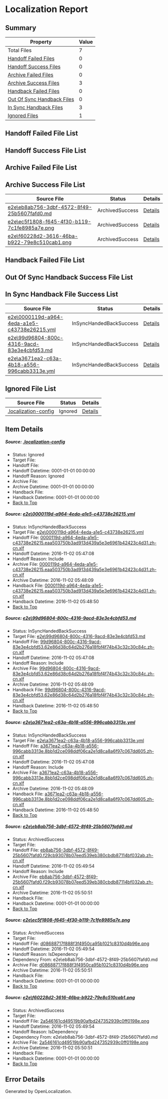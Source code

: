 # <a name='report-top'></a> Localization Report

## Summary
 Property | Value 
 -------- | ----- 
 Total Files | 7
[ Handoff Failed Files ](#handoff-failed-list)| 0
[ Handoff Success Files ](#handoff-success-list)| 0
[ Archive Failed Files ](#archive-failed-list)| 0
[ Archive Success Files ](#archive-success-list)| 3
[ Handback Failed Files ](#handback-failed-list)| 0
[ Out Of Sync Handback Files ](#outofsync-handback-success-list)| 0
[ In Sync Handback Files ](#insync-handback-success-list)| 3
[ Ignored Files ](#ignored-list)| 1

## <a name='handoff-failed-list'></a> Handoff Failed File List

## <a name='handoff-success-list'></a> Handoff Success File List

## <a name='archive-failed-list'></a> Archive Failed File List

## <a name='archive-success-list'></a> Archive Success File List
 Source File | Status | Details 
 ----------- | ------ | ------- 
 [e2e\eb8ab756-3dbf-4572-8f49-25b5607fafd0.md](https://github.com/OpenLocalizationTestOrg/ol-test0/blob/3fbd9fd94ac3cbd893fd9b6c32f8dbe5d4fc0296/e2e/eb8ab756-3dbf-4572-8f49-25b5607fafd0.md) | ArchivedSuccess | [Details](#1336eac00d8e691ea68f867cc325c665974c14ce4)
 [e2e\ec5f1808-f645-4f30-b119-7c1fe8985a7e.png](https://github.com/OpenLocalizationTestOrg/ol-test0/blob/3fbd9fd94ac3cbd893fd9b6c32f8dbe5d4fc0296/e2e/ec5f1808-f645-4f30-b119-7c1fe8985a7e.png) | ArchivedSuccess | [Details](#d08688717f888f3f4950ca95b1021c8310d4b96e5)
 [e2e\f60228d2-3616-46ba-b922-79e8c510cab1.png](https://github.com/OpenLocalizationTestOrg/ol-test0/blob/3fbd9fd94ac3cbd893fd9b6c32f8dbe5d4fc0296/e2e/f60228d2-3616-46ba-b922-79e8c510cab1.png) | ArchivedSuccess | [Details](#2a546161cd49519b90afbd247352939c0ff0198e6)

## <a name='handback-failed-list'></a> Handback Failed File List

## <a name='outofsync-handback-success-list'></a> Out Of Sync Handback Success File List

## <a name='insync-handback-success-list'></a> In Sync Handback File Success List
 Source File | Status | Details 
 ----------- | ------ | ------- 
 [e2e\0000119d-a964-4eda-a1e5-c43738e26215.yml](https://github.com/OpenLocalizationTestOrg/ol-test0/blob/50620f87aaf671ce5a8a5d4070077692ffc39335/e2e/0000119d-a964-4eda-a1e5-c43738e26215.yml) | InSyncHandedBackSuccess | [Details](#d87104745bc1083af95ed1215d6d4c4d4a0f6da51)
 [e2e\99d96804-800c-4316-9acd-83e3e4cbfd53.md](https://github.com/OpenLocalizationTestOrg/ol-test0/blob/50620f87aaf671ce5a8a5d4070077692ffc39335/e2e/99d96804-800c-4316-9acd-83e3e4cbfd53.md) | InSyncHandedBackSuccess | [Details](#07f8ac86156553a4882d02a5435977acaec6fa052)
 [e2e\a3671ea2-c63a-4b18-a556-996cabb3313e.yml](https://github.com/OpenLocalizationTestOrg/ol-test0/blob/50620f87aaf671ce5a8a5d4070077692ffc39335/e2e/a3671ea2-c63a-4b18-a556-996cabb3313e.yml) | InSyncHandedBackSuccess | [Details](#e2cdc596f6eea8a88fd0ac18dece750c0cb4a4293)

## <a name='ignored-list'></a> Ignored File List
 Source File | Status | Details 
 ----------- | ------ | ------- 
 [.localization-config](https://github.com/OpenLocalizationTestOrg/ol-test0/blob/3fbd9fd94ac3cbd893fd9b6c32f8dbe5d4fc0296/.localization-config) | Ignored | [Details](#c268a05ecaa7ec85942ed632c29928ee5bd6da8d0)

## Item Details
##### <a name='c268a05ecaa7ec85942ed632c29928ee5bd6da8d0'></a> Source: [.localization-config](https://github.com/OpenLocalizationTestOrg/ol-test0/blob/3fbd9fd94ac3cbd893fd9b6c32f8dbe5d4fc0296/.localization-config)
* Status: Ignored
* Target File: 
* Handoff File: 
* Handoff Datetime: 0001-01-01 00:00:00
* Handoff Reason: Ignored
* Archive File: 
* Archive Datetime: 0001-01-01 00:00:00
* Handback File: 
* Handback Datetime: 0001-01-01 00:00:00
* [Back to Top](#report-top)

##### <a name='d87104745bc1083af95ed1215d6d4c4d4a0f6da51'></a> Source: [e2e\0000119d-a964-4eda-a1e5-c43738e26215.yml](https://github.com/OpenLocalizationTestOrg/ol-test0/blob/50620f87aaf671ce5a8a5d4070077692ffc39335/e2e/0000119d-a964-4eda-a1e5-c43738e26215.yml)
* Status: InSyncHandedBackSuccess
* Target File: [e2e\0000119d-a964-4eda-a1e5-c43738e26215.yml](https://github.com/OpenLocalizationTestOrg/ol-test0-zhcn/blob/05fbcdff76596c48403f27016291490fa0299b52/e2e/0000119d-a964-4eda-a1e5-c43738e26215.yml)
* Handoff File: [0000119d-a964-4eda-a1e5-c43738e26215.eaa503750b3ad913d439a5e3e6961b42423c4d31.zh-cn.xlf](https://github.com/OpenLocalizationTestOrg/ol-test0-handoff/blob/ab3d0b4188c385279916bce6f6aa182543754044/ol-handoff/OpenLocalizationTestOrg/ol-test0-zhcn/yufeih/ht/0000119d-a964-4eda-a1e5-c43738e26215.eaa503750b3ad913d439a5e3e6961b42423c4d31.zh-cn.xlf)
* Handoff Datetime: 2016-11-02 05:47:08
* Handoff Reason: Include
* Archive File: [0000119d-a964-4eda-a1e5-c43738e26215.eaa503750b3ad913d439a5e3e6961b42423c4d31.zh-cn.xlf](https://github.com/OpenLocalizationTestOrg/ol-test0-handoff/blob/f9635d3fe83ef508160f1adb4d2da346ab5b4254/ol-archive/OpenLocalizationTestOrg/ol-test0-zhcn/yufeih/ht/0000119d-a964-4eda-a1e5-c43738e26215.eaa503750b3ad913d439a5e3e6961b42423c4d31.zh-cn.xlf)
* Archive Datetime: 2016-11-02 05:48:09
* Handback File: [0000119d-a964-4eda-a1e5-c43738e26215.eaa503750b3ad913d439a5e3e6961b42423c4d31.zh-cn.xlf](https://github.com/OpenLocalizationTestOrg/ol-test0-handback/blob/ea524390fa195516e59e517a547c70cc3c4d207b/ol-handback/OpenLocalizationTestOrg/ol-test0-zhcn/yufeih/ht/0000119d-a964-4eda-a1e5-c43738e26215.eaa503750b3ad913d439a5e3e6961b42423c4d31.zh-cn.xlf)
* Handback Datetime: 2016-11-02 05:48:50
* [Back to Top](#report-top)

##### <a name='07f8ac86156553a4882d02a5435977acaec6fa052'></a> Source: [e2e\99d96804-800c-4316-9acd-83e3e4cbfd53.md](https://github.com/OpenLocalizationTestOrg/ol-test0/blob/50620f87aaf671ce5a8a5d4070077692ffc39335/e2e/99d96804-800c-4316-9acd-83e3e4cbfd53.md)
* Status: InSyncHandedBackSuccess
* Target File: [e2e\99d96804-800c-4316-9acd-83e3e4cbfd53.md](https://github.com/OpenLocalizationTestOrg/ol-test0-zhcn/blob/05fbcdff76596c48403f27016291490fa0299b52/e2e/99d96804-800c-4316-9acd-83e3e4cbfd53.md)
* Handoff File: [99d96804-800c-4316-9acd-83e3e4cbfd53.62e86d38c64d2b276a18fbf4f74b43c32c30c84c.zh-cn.xlf](https://github.com/OpenLocalizationTestOrg/ol-test0-handoff/blob/ab3d0b4188c385279916bce6f6aa182543754044/ol-handoff/OpenLocalizationTestOrg/ol-test0-zhcn/yufeih/ht/99d96804-800c-4316-9acd-83e3e4cbfd53.62e86d38c64d2b276a18fbf4f74b43c32c30c84c.zh-cn.xlf)
* Handoff Datetime: 2016-11-02 05:47:08
* Handoff Reason: Include
* Archive File: [99d96804-800c-4316-9acd-83e3e4cbfd53.62e86d38c64d2b276a18fbf4f74b43c32c30c84c.zh-cn.xlf](https://github.com/OpenLocalizationTestOrg/ol-test0-handoff/blob/f9635d3fe83ef508160f1adb4d2da346ab5b4254/ol-archive/OpenLocalizationTestOrg/ol-test0-zhcn/yufeih/ht/99d96804-800c-4316-9acd-83e3e4cbfd53.62e86d38c64d2b276a18fbf4f74b43c32c30c84c.zh-cn.xlf)
* Archive Datetime: 2016-11-02 05:48:09
* Handback File: [99d96804-800c-4316-9acd-83e3e4cbfd53.62e86d38c64d2b276a18fbf4f74b43c32c30c84c.zh-cn.xlf](https://github.com/OpenLocalizationTestOrg/ol-test0-handback/blob/ea524390fa195516e59e517a547c70cc3c4d207b/ol-handback/OpenLocalizationTestOrg/ol-test0-zhcn/yufeih/ht/99d96804-800c-4316-9acd-83e3e4cbfd53.62e86d38c64d2b276a18fbf4f74b43c32c30c84c.zh-cn.xlf)
* Handback Datetime: 2016-11-02 05:48:50
* [Back to Top](#report-top)

##### <a name='e2cdc596f6eea8a88fd0ac18dece750c0cb4a4293'></a> Source: [e2e\a3671ea2-c63a-4b18-a556-996cabb3313e.yml](https://github.com/OpenLocalizationTestOrg/ol-test0/blob/50620f87aaf671ce5a8a5d4070077692ffc39335/e2e/a3671ea2-c63a-4b18-a556-996cabb3313e.yml)
* Status: InSyncHandedBackSuccess
* Target File: [e2e\a3671ea2-c63a-4b18-a556-996cabb3313e.yml](https://github.com/OpenLocalizationTestOrg/ol-test0-zhcn/blob/05fbcdff76596c48403f27016291490fa0299b52/e2e/a3671ea2-c63a-4b18-a556-996cabb3313e.yml)
* Handoff File: [a3671ea2-c63a-4b18-a556-996cabb3313e.8bb1d2ce098ddf06ca2e1d8ca8a6f97c067dd605.zh-cn.xlf](https://github.com/OpenLocalizationTestOrg/ol-test0-handoff/blob/ab3d0b4188c385279916bce6f6aa182543754044/ol-handoff/OpenLocalizationTestOrg/ol-test0-zhcn/yufeih/ht/a3671ea2-c63a-4b18-a556-996cabb3313e.8bb1d2ce098ddf06ca2e1d8ca8a6f97c067dd605.zh-cn.xlf)
* Handoff Datetime: 2016-11-02 05:47:08
* Handoff Reason: Include
* Archive File: [a3671ea2-c63a-4b18-a556-996cabb3313e.8bb1d2ce098ddf06ca2e1d8ca8a6f97c067dd605.zh-cn.xlf](https://github.com/OpenLocalizationTestOrg/ol-test0-handoff/blob/f9635d3fe83ef508160f1adb4d2da346ab5b4254/ol-archive/OpenLocalizationTestOrg/ol-test0-zhcn/yufeih/ht/a3671ea2-c63a-4b18-a556-996cabb3313e.8bb1d2ce098ddf06ca2e1d8ca8a6f97c067dd605.zh-cn.xlf)
* Archive Datetime: 2016-11-02 05:48:09
* Handback File: [a3671ea2-c63a-4b18-a556-996cabb3313e.8bb1d2ce098ddf06ca2e1d8ca8a6f97c067dd605.zh-cn.xlf](https://github.com/OpenLocalizationTestOrg/ol-test0-handback/blob/ea524390fa195516e59e517a547c70cc3c4d207b/ol-handback/OpenLocalizationTestOrg/ol-test0-zhcn/yufeih/ht/a3671ea2-c63a-4b18-a556-996cabb3313e.8bb1d2ce098ddf06ca2e1d8ca8a6f97c067dd605.zh-cn.xlf)
* Handback Datetime: 2016-11-02 05:48:50
* [Back to Top](#report-top)

##### <a name='1336eac00d8e691ea68f867cc325c665974c14ce4'></a> Source: [e2e\eb8ab756-3dbf-4572-8f49-25b5607fafd0.md](https://github.com/OpenLocalizationTestOrg/ol-test0/blob/3fbd9fd94ac3cbd893fd9b6c32f8dbe5d4fc0296/e2e/eb8ab756-3dbf-4572-8f49-25b5607fafd0.md)
* Status: ArchivedSuccess
* Target File: 
* Handoff File: [eb8ab756-3dbf-4572-8f49-25b5607fafd0.f29cb93078b07eed539eb380cbdb87114bf032ab.zh-cn.xlf](https://github.com/OpenLocalizationTestOrg/ol-test0-handoff/blob/b71ab9d0f35dc1e7f96b835b24c364e157714bef/ol-handoff/OpenLocalizationTestOrg/ol-test0-zhcn/yufeih/ht/eb8ab756-3dbf-4572-8f49-25b5607fafd0.f29cb93078b07eed539eb380cbdb87114bf032ab.zh-cn.xlf)
* Handoff Datetime: 2016-11-02 05:49:54
* Handoff Reason: Include
* Archive File: [eb8ab756-3dbf-4572-8f49-25b5607fafd0.f29cb93078b07eed539eb380cbdb87114bf032ab.zh-cn.xlf](https://github.com/OpenLocalizationTestOrg/ol-test0-handoff/blob/33cfef74eeaca4c9b0e1e1a676c688bedb4098cc/ol-archive/OpenLocalizationTestOrg/ol-test0-zhcn/yufeih/ht/eb8ab756-3dbf-4572-8f49-25b5607fafd0.f29cb93078b07eed539eb380cbdb87114bf032ab.zh-cn.xlf)
* Archive Datetime: 2016-11-02 05:50:51
* Handback File: 
* Handback Datetime: 0001-01-01 00:00:00
* [Back to Top](#report-top)

##### <a name='d08688717f888f3f4950ca95b1021c8310d4b96e5'></a> Source: [e2e\ec5f1808-f645-4f30-b119-7c1fe8985a7e.png](https://github.com/OpenLocalizationTestOrg/ol-test0/blob/3fbd9fd94ac3cbd893fd9b6c32f8dbe5d4fc0296/e2e/ec5f1808-f645-4f30-b119-7c1fe8985a7e.png)
* Status: ArchivedSuccess
* Target File: 
* Handoff File: [d08688717f888f3f4950ca95b1021c8310d4b96e.png](https://github.com/OpenLocalizationTestOrg/ol-test0-handoff/blob/b71ab9d0f35dc1e7f96b835b24c364e157714bef/ol-handoff/OpenLocalizationTestOrg/ol-test0-zhcn/yufeih/ht/d08688717f888f3f4950ca95b1021c8310d4b96e.png)
* Handoff Datetime: 2016-11-02 05:49:54
* Handoff Reason: IsDependency
* Dependency From: e2e\eb8ab756-3dbf-4572-8f49-25b5607fafd0.md
* Archive File: [d08688717f888f3f4950ca95b1021c8310d4b96e.png](https://github.com/OpenLocalizationTestOrg/ol-test0-handoff/blob/33cfef74eeaca4c9b0e1e1a676c688bedb4098cc/ol-archive/OpenLocalizationTestOrg/ol-test0-zhcn/yufeih/ht/d08688717f888f3f4950ca95b1021c8310d4b96e.png)
* Archive Datetime: 2016-11-02 05:50:51
* Handback File: 
* Handback Datetime: 0001-01-01 00:00:00
* [Back to Top](#report-top)

##### <a name='2a546161cd49519b90afbd247352939c0ff0198e6'></a> Source: [e2e\f60228d2-3616-46ba-b922-79e8c510cab1.png](https://github.com/OpenLocalizationTestOrg/ol-test0/blob/3fbd9fd94ac3cbd893fd9b6c32f8dbe5d4fc0296/e2e/f60228d2-3616-46ba-b922-79e8c510cab1.png)
* Status: ArchivedSuccess
* Target File: 
* Handoff File: [2a546161cd49519b90afbd247352939c0ff0198e.png](https://github.com/OpenLocalizationTestOrg/ol-test0-handoff/blob/b71ab9d0f35dc1e7f96b835b24c364e157714bef/ol-handoff/OpenLocalizationTestOrg/ol-test0-zhcn/yufeih/ht/2a546161cd49519b90afbd247352939c0ff0198e.png)
* Handoff Datetime: 2016-11-02 05:49:54
* Handoff Reason: IsDependency
* Dependency From: e2e\eb8ab756-3dbf-4572-8f49-25b5607fafd0.md
* Archive File: [2a546161cd49519b90afbd247352939c0ff0198e.png](https://github.com/OpenLocalizationTestOrg/ol-test0-handoff/blob/33cfef74eeaca4c9b0e1e1a676c688bedb4098cc/ol-archive/OpenLocalizationTestOrg/ol-test0-zhcn/yufeih/ht/2a546161cd49519b90afbd247352939c0ff0198e.png)
* Archive Datetime: 2016-11-02 05:50:51
* Handback File: 
* Handback Datetime: 0001-01-01 00:00:00
* [Back to Top](#report-top)


## Error Details

Generated by OpenLocalization.
